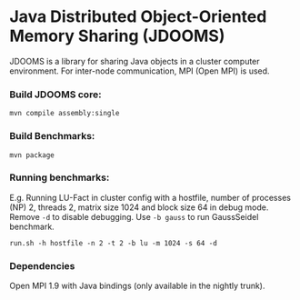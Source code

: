 # Java Distributed Object-Oriented Memory Sharing (JDOOMS)
JDOOMS is a library for sharing Java objects in a cluster computer environment. For inter-node communication, MPI (Open MPI) is used.

### Build JDOOMS core:
	mvn compile assembly:single

### Build Benchmarks:
	mvn package

### Running benchmarks:
E.g. Running LU-Fact in cluster config with a hostfile, number of processes (NP) 2, threads 2, matrix size 1024 and block size 64 in debug mode. Remove `-d` to disable debugging. Use `-b gauss` to run GaussSeidel benchmark.

	run.sh -h hostfile -n 2 -t 2 -b lu -m 1024 -s 64 -d

### Dependencies
Open MPI 1.9 with Java bindings (only available in the nightly trunk).
